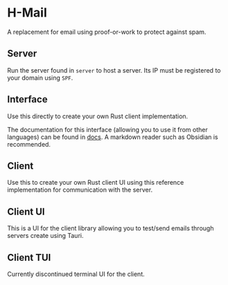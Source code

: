 # H-Mail

A replacement for email using proof-or-work to protect against spam.

## Server
Run the server found in `server` to host a server. Its IP must be registered to your domain using `SPF`.

## Interface
Use this directly to create your own Rust client implementation.

The documentation for this interface (allowing you to use it from other languages) can be found in [docs](docs/README.md). A markdown reader such as Obsidian is recommended.

## Client
Use this to create your own Rust client UI using this reference implementation for communication with the server.

## Client UI
This is a UI for the client library allowing you to test/send emails through servers create using Tauri.

## Client TUI
Currently discontinued terminal UI for the client.
